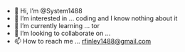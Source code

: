 - 👋 Hi, I’m @System1488 
- 👀 I’m interested in ... coding and I know nothing about it 
- 🌱 I’m currently learning ... tor
- 💞️ I’m looking to collaborate on ...
- 📫 How to reach me ... rfinley1488@gmail.com

<!---
System1488/System1488 is a ✨ special ✨ repository because its `README.md` (this file) appears on your GitHub profile.
You can click the Preview link to take a look at your changes.
--->
